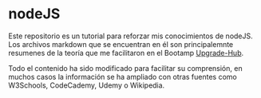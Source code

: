 # nodeJS

Este repositorio es un tutorial para reforzar mis conocimientos de nodeJS.
Los archivos markdown que se encuentran en él son principalemnte resumenes de la teoría que me facilitaron en el Bootamp [Upgrade-Hub](https://pro.upgrade-hub.com/).

Todo el contenido ha sido modificado para facilitar su comprensión, en muchos casos la información se ha ampliado con otras fuentes como W3Schools, CodeCademy, Udemy o Wikipedia.
